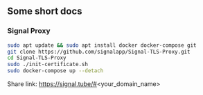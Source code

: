 ## Some short docs

### Signal Proxy
```bash
sudo apt update && sudo apt install docker docker-compose git
git clone https://github.com/signalapp/Signal-TLS-Proxy.git
cd Signal-TLS-Proxy
sudo ./init-certificate.sh
sudo docker-compose up --detach
```

Share link: https://signal.tube/#<your_domain_name>